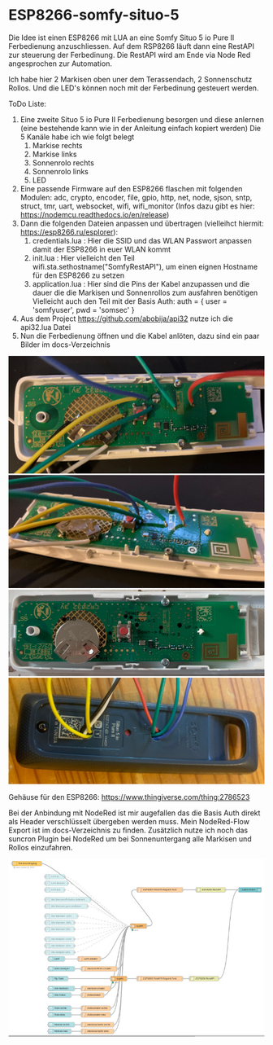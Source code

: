 # ESP8266-somfy-situo-5

Die Idee ist einen ESP8266 mit LUA an eine Somfy Situo 5 io Pure II Ferbedienung anzuschliessen.
Auf dem RSP8266 läuft dann eine RestAPI zur steuerung der Ferbedinung.
Die RestAPI wird am Ende via Node Red angesprochen zur Automation.

Ich habe hier 2 Markisen oben uner dem Terassendach, 2 Sonnenschutz Rollos. Und die LED's können noch mit der Ferbedinung gesteuert werden.

ToDo Liste:
1. Eine zweite Situo 5 io Pure II Ferbedienung besorgen und diese anlernen (eine bestehende kann wie in der Anleitung einfach kopiert werden)
   Die 5 Kanäle habe ich wie folgt belegt
   1. Markise rechts
   2. Markise links
   3. Sonnenrolo rechts
   4. Sonnenrolo links
   5. LED
2. Eine passende Firmware auf den ESP8266 flaschen mit folgenden Modulen: adc, crypto, encoder, file, gpio, http, net, node, sjson, sntp, struct, tmr, uart, websocket, wifi, wifi_monitor  (Infos dazu gibt es hier: https://nodemcu.readthedocs.io/en/release)
3. Dann die folgenden Dateien anpassen und übertragen (vielleihct hiermit: https://esp8266.ru/esplorer):
   1. credentials.lua : Hier die SSID und das WLAN Passwort anpassen damit der ESP8266 in euer WLAN kommt
   2. init.lua : Hier vielleicht den Teil wifi.sta.sethostname("SomfyRestAPI"), um einen eignen Hostname für den ESP8266 zu setzen
   3. application.lua : Hier sind die Pins der Kabel anzupassen und die dauer die die Markisen und Sonnenrollos zum ausfahren benötigen
                        Vielleicht auch den Teil mit der Basis Auth: 
                        auth = {
                            user = 'somfyuser',
                            pwd  = 'somsec'
                        }
4. Aus dem Project https://github.com/abobija/api32 nutze ich die api32.lua Datei
5. Nun die Ferbedienung öffnen und die Kabel anlöten, dazu sind ein paar Bilder im docs-Verzeichnis

![Fernbedienung 1](/docs/Remote-1.jpg)
![Fernbedienung 2](/docs/Remote-2.jpg)
![Fernbedienung 3](/docs/Remote-3.jpg)
![Fernbedienung 4](/docs/Remote-4.jpg)

Gehäuse für den ESP8266: https://www.thingiverse.com/thing:2786523

Bei der Anbindung mit NodeRed ist mir augefallen das die Basis Auth direkt als Header verschlüsselt übergeben werden muss.
Mein NodeRed-Flow Export ist im docs-Verzeichnis zu finden. Zusätzlich nutze ich noch das suncron Plugin bei NodeRed um bei Sonnenuntergang alle Markisen und Rollos einzufahren.

![Node Red Flow](/docs/NodeRed-Somfy.jpg)
